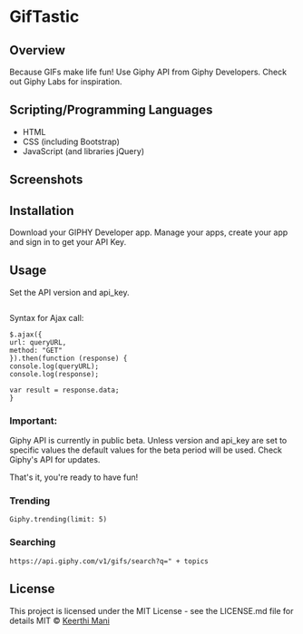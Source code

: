 # GifTastic

## Overview

Because GIFs make life fun! Use Giphy API from Giphy Developers.  Check out Giphy Labs for inspiration.

## Scripting/Programming Languages

* HTML
*  CSS (including Bootstrap) 
* JavaScript (and libraries jQuery)

## Screenshots

## Installation

Download your GIPHY Developer app. Manage your apps, create your app and sign in to get your API Key. 


## Usage

Set the API version and api_key.

```        var queryURL = "https://api.giphy.com/v1/gifs/search?q=" + topics + "&api_key=bKRakmKXT6210rxtpqBRT0Qi7xZgBdLE&limit=10";
```

Syntax for Ajax call: 
```
$.ajax({
url: queryURL,
method: "GET"
}).then(function (response) {
console.log(queryURL);
console.log(response);

var result = response.data;
}
```

### Important: 

Giphy API is currently in public beta. Unless version and api_key are set to specific values the default values for the beta period will be used. Check Giphy's API for updates.

That's it, you're ready to have fun!

### Trending
```
Giphy.trending(limit: 5)
```
### Searching
```
https://api.giphy.com/v1/gifs/search?q=" + topics 
```
## License

This project is licensed under the MIT License - see the LICENSE.md file for details
MIT © [Keerthi Mani]()
